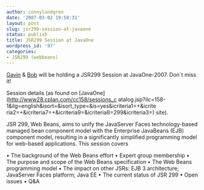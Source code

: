 ```yaml
---
author: connylundgren
date: '2007-03-02 19:50:31'
layout: post
slug: jsr299-session-at-javaone
status: publish
title: JSR299 Session at JavaOne
wordpress_id: '97'
categories:
- JSR299 (webbeans)
---
```


[Gavin](http://blog.hibernate.org/cgi-bin/blosxom.cgi) &
[Bob](http://crazybob.org/) will be holding a JSR299 Session at JavaOne-2007.
Don´t miss it!

Session details (as found on [JavaOne](http://www28.cplan.com/cc158/sessions_c
atalog.jsp?ilc=158-1&ilg=english&isort=&isort_type=&is=yes&icriteria1=+&icrite
ria2=+&icriteria7=+&icriteria9=&icriteria8=299&icriteria3=) site).

JSR 299, Web Beans, aims to unify the JavaServer Faces technology-based
managed bean component model with the Enterprise JavaBeans (EJB) component
model, resulting in a significantly simplified programming model for web-based
applications. This session covers

• The background of the Web Beans effort • Expert group membership • The
purpose and scope of the Web Beans specification • The Web Beans programming
model • The impact on other JSRs: EJB 3 architecture; JavaServer Faces
platform; Java EE • The current status of JSR 299 • Open issues • Q&A

